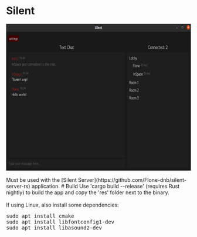 # Silent
<p align="center">
  <img width="700" height="400" src="screenshot.png">
</p>
Must be used with the [Silent Server](https://github.com/Flone-dnb/silent-server-rs) application.
# Build
Use 'cargo build --release' (requires Rust nightly) to build the app and copy the 'res' folder next to the binary.<br><br>
If using Linux, also install some dependencies:<br>
<pre>
sudo apt install cmake
sudo apt install libfontconfig1-dev
sudo apt install libasound2-dev
</pre>
